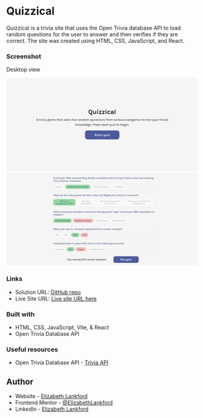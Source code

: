 # Quizzical

Quizzical is a trivia site that uses the Open Trivia database API to load random questions for the user to answer and then verifies if they are correct. The site was created using HTML, CSS, JavaScript, and React.

### Screenshot

Desktop view

![](./public/Quizzical-screenshot_01.JPG)
![](./public/Quizzical-screenshot.JPG)

### Links

- Solution URL: [GitHub repo](#)
- Live Site URL: [Live site URL here](#)

### Built with

- HTML, CSS, JavaScript, Vite, & React
- Open Trivia Database API

### Useful resources

- Open Trivia Database API - [Trivia API](https://opentdb.com/api_config.php)

## Author

- Website - [Elizabeth Lankford](https://elizabeth-lankford.com/)
- Frontend Mentor - [@ElizabethLankford](https://www.frontendmentor.io/profile/ElizabethLankford)
- LinkedIn - [Elizabeth Lankford](https://www.linkedin.com/in/elizabethlankford/)

